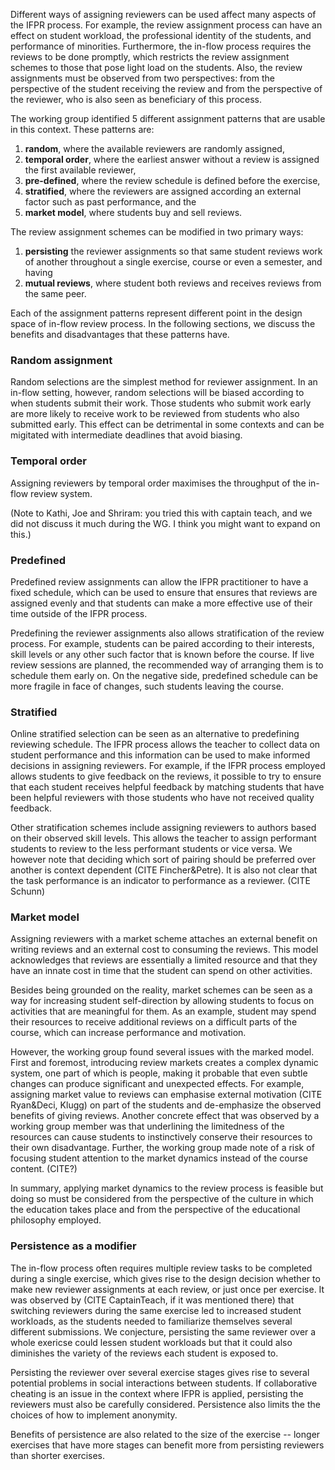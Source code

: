 Different ways of assigning reviewers can be used affect many aspects of the
IFPR process. For example, the review assignment process can have an effect on
student workload, the professional identity of the students, and performance of
minorities. Furthermore, the in-flow process requires the reviews to be done
promptly, which restricts the review assignment schemes to those that pose
light load on the students. Also, the review assignments must be observed from
two perspectives: from the perspective of the student receiving the review and
from the perspective of the reviewer, who is also seen as beneficiary of this
process. 

The working group identified 5 different assignment patterns that are
usable in this context. These patterns are:

1) **random**, where the available reviewers are randomly assigned,
2) **temporal order**, where the earliest answer without a review
   is assigned the first available reviewer,
3) **pre-defined**, where the review schedule is defined before the exercise,
4) **stratified**, where the reviewers are assigned according an external
   factor such as past performance, and the
5) **market model**, where students buy and sell reviews.

The review assignment schemes can be modified in two primary ways:

1) **persisting** the reviewer assignments so that same student reviews
   work of another throughout a single exercise, course or even a 
   semester, and having
2) **mutual reviews**, where student both reviews and receives reviews
   from the same peer.

Each of the assignment patterns represent different point in the design space
of in-flow review process. In the following sections, we discuss the benefits
and disadvantages that these patterns have.

### Random assignment
 
Random selections are the simplest method for reviewer assignment. In an
in-flow setting, however, random selections will be biased according to when
students submit their work. Those students who submit work early are more
likely to receive work to be reviewed from students who also submitted early.
This effect can be detrimental in some contexts and can be migitated with
intermediate deadlines that avoid biasing.

### Temporal order

Assigning reviewers by temporal order maximises the throughput
of the in-flow review system. 

(Note to Kathi, Joe and Shriram: you tried this with captain teach,
and we did not discuss it much during the WG. I think you might want 
to expand on this.)

### Predefined

Predefined review assignments can allow the IFPR practitioner to have a fixed
schedule, which can be used to ensure that ensures that reviews are assigned
evenly and that students can make a more effective use of their time outside of
the IFPR process.

Predefining the reviewer assignments also allows stratification of the review
process. For example, students can be paired according to their interests,
skill levels or any other such factor that is known before the course.  If live
review sessions are planned, the recommended way of arranging them is to
schedule them early on.  On the negative side, predefined schedule can be more
fragile in face of changes, such students leaving the course.

### Stratified

Online stratified selection can be seen as an alternative to predefining
reviewing schedule. The IFPR process allows the teacher to collect
data on student performance and this information can be used to make informed
decisions in assigning reviewers. For example, if the IFPR process employed allows
students to give feedback on the reviews, it possible to try to ensure that
each student receives helpful feedback by matching students that have been helpful
reviewers with those students who have not received quality feedback.  

Other stratification schemes include assigning reviewers to authors based on their
observed skill levels. This allows the teacher to assign performant students to
review to the less performant students or vice versa. We however note that
deciding which sort of pairing should be preferred over another is context
dependent (CITE Fincher&Petre).  It is also not clear that the task
performance is an indicator to performance as a reviewer. (CITE Schunn)

### Market model

Assigning reviewers with a market scheme attaches an external benefit on
writing reviews and an external cost to consuming the reviews.  This model
acknowledges that reviews are essentially a limited resource and that they have
an innate cost in time that the student can spend on other activities.

Besides being grounded on the reality, market schemes can be seen as a way for
increasing student self-direction by allowing students to focus on activities
that are meaningful for them. As an example, student may spend their resources
to receive additional reviews on a difficult parts of the course, which can
increase performance and motivation.

However, the working group found several issues with the marked model.
First and foremost, introducing review markets creates a complex dynamic
system, one part of which is people, making it probable that even subtle
changes can produce significant and unexpected effects.  For example,
assigning market value to reviews can emphasise external motivation (CITE
Ryan&Deci, Klugg) on part of the students and de-emphasize the observed
benefits of giving reviews. Another concrete effect that was observed by
a working group member was that underlining the limitedness of the
resources can cause students to instinctively conserve their resources to
their own disadvantage.  Further, the working group made note of a risk
of focusing student attention to the market dynamics instead of the
course content. (CITE?) 

In summary, applying market dynamics to the review process is feasible but
doing so must be considered from the perspective of the culture in which the
education takes place and from the perspective of the educational philosophy
employed.

### Persistence as a modifier

The in-flow process often requires multiple review tasks to be completed during
a single exercise, which gives rise to the design decision whether to make new
reviewer assignments at each review, or just once per exercise. It was observed
by (CITE CaptainTeach, if it was mentioned there) that switching reviewers
during the same exercise led to increased student workloads, as the students
needed to familiarize themselves several different submissions.  We conjecture,
persisting the same reviewer over a whole exericse could lessen student
workloads but that it could also diminishes the variety of the reviews each
student is exposed to. 

Persisting the reviewer over several exercise stages gives rise to several
potential problems in social interactions between students. If collaborative
cheating is an issue in the context where IFPR is applied, persisting the
reviewers must also be carefully considered. Persistence also limits the 
the choices of how to implement anonymity.

Benefits of persistence are also related to the size of the exercise --
longer exercises that have more stages can benefit more from persisting
reviewers than shorter exercises.
